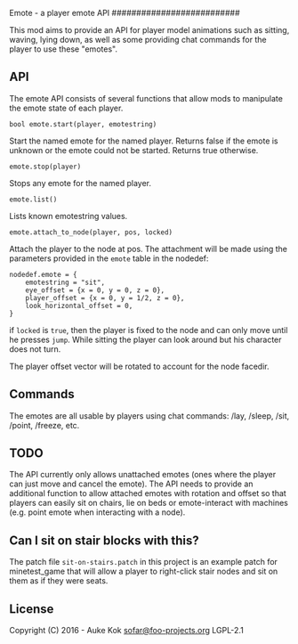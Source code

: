 Emote - a player emote API
##########################

This mod aims to provide an API for player model animations such
as sitting, waving, lying down, as well as some providing chat
commands for the player to use these "emotes".

## API

The emote API consists of several functions that allow mods to
manipulate the emote state of each player.

`bool emote.start(player, emotestring)`

Start the named emote for the named player. Returns false if
the emote is unknown or the emote could not be started. Returns
true otherwise.

`emote.stop(player)`

Stops any emote for the named player.

`emote.list()`

Lists known emotestring values.

`emote.attach_to_node(player, pos, locked)`

Attach the player to the node at pos. The attachment will be made using the
parameters provided in the `emote` table in the nodedef:
```
nodedef.emote = {
	emotestring = "sit",
	eye_offset = {x = 0, y = 0, z = 0},
	player_offset = {x = 0, y = 1/2, z = 0},
	look_horizontal_offset = 0,
}
```

if `locked` is `true`, then the player is fixed to the node and can only
move until he presses `jump`. While sitting the player can look around but
his character does not turn.

The player offset vector will be rotated to account for the node facedir.

## Commands

The emotes are all usable by players using chat commands:
/lay, /sleep, /sit, /point, /freeze, etc.

## TODO

The API currently only allows unattached emotes (ones where the
player can just move and cancel the emote). The API needs to
provide an additional function to allow attached emotes with
rotation and offset so that players can easily sit on chairs,
lie on beds or emote-interact with machines (e.g. point emote
when interacting with a node).

## Can I sit on stair blocks with this?

The patch file `sit-on-stairs.patch` in this project is an example
patch for minetest_game that will allow a player to right-click stair
nodes and sit on them as if they were seats.

## License

Copyright (C) 2016 - Auke Kok <sofar@foo-projects.org>
LGPL-2.1
